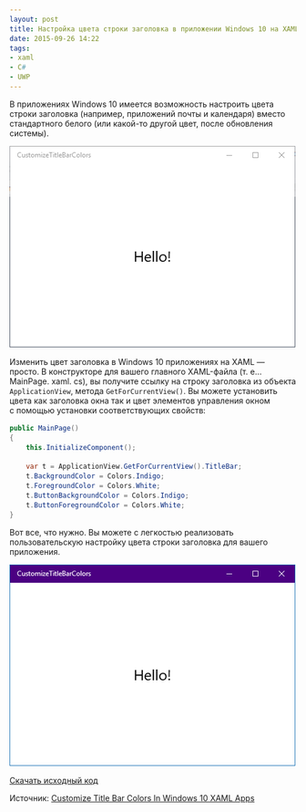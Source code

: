 ```yaml
---
layout: post
title: Настройка цвета строки заголовка в приложении Windows 10 на XAML
date: 2015-09-26 14:22
tags:
- xaml
- C#
- UWP
---
```


В приложениях Windows 10 имеется возможность настроить цвета строки заголовка (например, приложений почты и календаря) вместо стандартного белого (или какой-то другой цвет, после обновления системы).

![стандартная, белая строка заголовка](https://raw.githubusercontent.com/wcoder/blog/master/win10-title-xaml/1.png)

Изменить цвет заголовка в Windows 10 приложениях на XAML — просто. В конструкторе для вашего главного XAML-файла (т. е... MainPage. xaml. cs), вы получите ссылку на строку заголовка из объекта `ApplicationView`, метода `GetForCurrentView()`. Вы можете установить цвета как заголовка окна так и цвет элементов управления окном с помощью установки соответствующих свойств:

``` csharp
public MainPage()
{
	this.InitializeComponent();

	var t = ApplicationView.GetForCurrentView().TitleBar;
	t.BackgroundColor = Colors.Indigo;
	t.ForegroundColor = Colors.White;
	t.ButtonBackgroundColor = Colors.Indigo;
	t.ButtonForegroundColor = Colors.White;
}
```

Вот все, что нужно. Вы можете с легкостью реализовать пользовательскую настройку цвета строки заголовка для вашего приложения.

![итоговый цвет строки заголовка](https://raw.githubusercontent.com/wcoder/blog/master/win10-title-xaml/2.png)

[Скачать исходный код](https://github.com/wcoder/blog/blob/master/win10-title-xaml/CustomizeTitleBarColors.zip?raw=true)

Источник: [Customize Title Bar Colors In Windows 10 XAML Apps](http://www.sluniverse.com/ffn/index.php/2015/08/customize-title-bar-color-in-windows-10-xaml-apps/)
